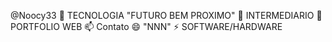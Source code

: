  @Noocy33
👀  TECNOLOGIA 
"FUTURO BEM PROXIMO"
🌱 INTERMEDIARIO
💞️ PORTFOLIO WEB
📫 Contato
😄 "NNN"
⚡ SOFTWARE/HARDWARE
<!---
Noocy33/Noocy33 is a ✨ special ✨ repository because its `README.md` (this file) appears on your GitHub profile.
You can click the Preview link to take a look at your changes.
--->
